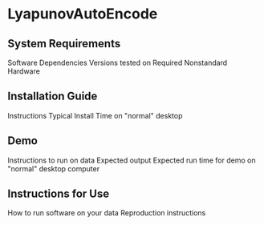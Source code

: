 # LyapunovAutoEncode
## System Requirements
Software Dependencies
Versions tested on
Required Nonstandard Hardware

## Installation Guide
Instructions
Typical Install Time on "normal" desktop

## Demo
Instructions to run on data
Expected output
Expected run time for demo on "normal" desktop computer

## Instructions for Use
How to run software on your data
Reproduction instructions